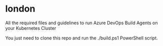 # london

All the required files and guidelines to run Azure DevOps Build Agents on your Kubernetes Cluster

You just need to clone this repo and run the ./build.ps1 PowerShell script.
